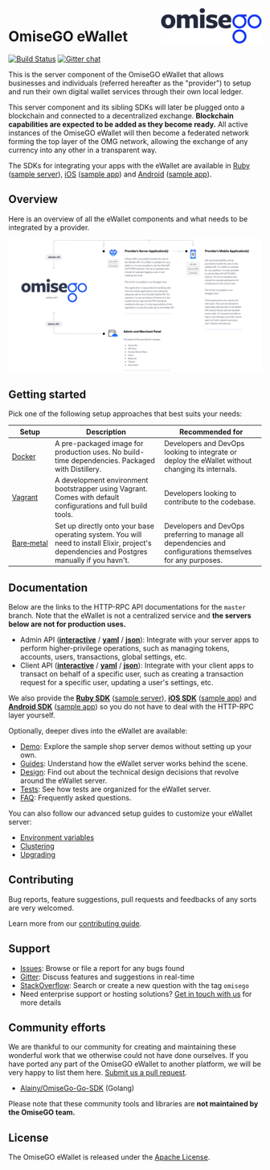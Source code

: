 <img src="assets/logo.png" align="right" />

# OmiseGO eWallet

[![Build Status](https://jenkins.omisego.io/buildStatus/icon?job=omisego/ewallet/master)](https://jenkins.omisego.io/blue/organizations/jenkins/omisego%2Fewallet/activity?branch=master) [![Gitter chat](https://badges.gitter.im/omisego/ewallet.png)](https://gitter.im/omisego/ewallet)

This is the server component of the OmiseGO eWallet that allows businesses and individuals (referred hereafter as the "provider") to setup and run their own digital wallet services through their own local ledger.

This server component and its sibling SDKs will later be plugged onto a blockchain and connected to a decentralized exchange. **Blockchain capabilities are expected to be added as they become ready.** All active instances of the OmiseGO eWallet will then become a federated network forming the top layer of the OMG network, allowing the exchange of any currency into any other in a transparent way.

The SDKs for integrating your apps with the eWallet are available in [Ruby](https://github.com/omisego/ruby-sdk) ([sample server](https://github.com/omisego/sample-server)), [iOS](https://github.com/omisego/ios-sdk) ([sample app](https://github.com/omisego/sample-ios)) and [Android](https://github.com/omisego/android-sdk) ([sample app](https://github.com/omisego/sample-android)).

## Overview

Here is an overview of all the eWallet components and what needs to be integrated by a provider.

![A provider's Sample Setup](assets/provider_setup.jpg)

## Getting started

Pick one of the following setup approaches that best suits your needs:

Setup | Description | Recommended for
-----------|-------------|----------------
[Docker](docs/setup/docker.md) | A pre-packaged image for production uses. No build-time dependencies. Packaged with Distillery. | Developers and DevOps looking to integrate or deploy the eWallet without changing its internals.
[Vagrant](docs/setup/vagrant.md) | A development environment bootstrapper using Vagrant. Comes with default configurations and full build tools. | Developers looking to contribute to the codebase.
[Bare&#x2011;metal](docs/setup/bare_metal.md) | Set up directly onto your base operating system. You will need to install Elixir, project's dependencies and Postgres manually if you havn't. | Developers and DevOps preferring to manage all dependencies and configurations themselves for any purposes.

## Documentation

Below are the links to the HTTP-RPC API documentations for the `master` branch. Note that the eWallet is not a centralized service and **the servers below are not for production uses.**

- Admin API ([**interactive**](https://ewallet.staging.omisego.io/api/admin/docs.ui) / [**yaml**](https://ewallet.staging.omisego.io/api/admin/docs.yaml) / [**json**](https://ewallet.staging.omisego.io/api/admin/docs.json)): Integrate with your server apps to perform higher-privilege operations, such as managing tokens, accounts, users, transactions, global settings, etc.
- Client API ([**interactive**](https://ewallet.staging.omisego.io/api/client/docs.ui) / [**yaml**](https://ewallet.staging.omisego.io/api/client/docs.yaml) / [**json**](https://ewallet.staging.omisego.io/api/client/docs.json)): Integrate with your client apps to transact on behalf of a specific user, such as creating a transaction request for a specific user, updating a user's settings, etc.

We also provide the [**Ruby SDK**](https://github.com/omisego/ruby-sdk) ([sample server](https://github.com/omisego/sample-server)), [**iOS SDK**](https://github.com/omisego/ios-sdk) ([sample app](https://github.com/omisego/sample-ios)) and [**Android SDK**](https://github.com/omisego/android-sdk) ([sample app](https://github.com/omisego/sample-android)) so you do not have to deal with the HTTP-RPC layer yourself.

Optionally, deeper dives into the eWallet are available:

- [Demo](docs/demo.md): Explore the sample shop server demos without setting up your own.
- [Guides](docs/guides/guides.md): Understand how the eWallet server works behind the scene.
- [Design](docs/design/design.md): Find out about the technical design decisions that revolve around the eWallet server.
- [Tests](docs/tests/tests.md): See how tests are organized for the eWallet server.
- [FAQ](docs/faq.md): Frequently asked questions.

You can also follow our advanced setup guides to customize your eWallet server:

- [Environment variables](docs/setup/advanced/env.md)
- [Clustering](docs/setup/advanced/clustering.md)
- [Upgrading](docs/setup/upgrading/)

## Contributing

Bug reports, feature suggestions, pull requests and feedbacks of any sorts are very welcomed.

Learn more from our [contributing guide](.github/CONTRIBUTING.md).

## Support

- [Issues](https://github.com/omisego/ewallet/issues): Browse or file a report for any bugs found
- [Gitter](https://gitter.im/omisego/ewallet): Discuss features and suggestions in real-time
- [StackOverflow](https://stackoverflow.com/questions/tagged/omisego): Search or create a new question with the tag `omisego`
- Need enterprise support or hosting solutions? [Get in touch with us](mailto:thibault@omisego.co) for more details

## Community efforts

We are thankful to our community for creating and maintaining these wonderful work that we otherwise could not have done ourselves. If you have ported any part of the OmiseGO eWallet to another platform, we will be very happy to list them here. [Submit us a pull request](pulls).

- [Alainy/OmiseGo-Go-SDK](https://github.com/Alainy/OmiseGo-Go-SDK) (Golang)

Please note that these community tools and libraries are **not maintained by the OmiseGO team.**

## License

The OmiseGO eWallet is released under the [Apache License](https://www.apache.org/licenses/LICENSE-2.0).

